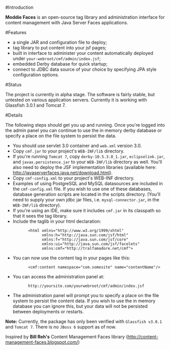 #Introduction

**Moddie Faces** is an open-source tag library and administration interface for content management with Java Server Faces applications. 

#Features

* a single JAR and configuration file to deploy;
* tag library to put content into your jsf pages;
* built in interface to administer your content automatically deployed under `your-webroot/cmf/admin/index.jsf`;
* embedded Derby database for quick startup;
* connect to JDBC data source of your choice by specifying JPA style configuration options.

#Status

The project is currently in alpha stage. The software is fairly stable, but untested on various application servers. Currently it is working with Glassfish 3.0.1 and Tomcat 7. 

#Details

The following steps should get you up and running. Once you're logged into the admin panel you can continue to use the in memory derby database or specify a place on the file system to persist the data.

* You should use servlet 3.0 container and `web.xml` version 3.0.
* Copy `cmf.jar` to your project's `WEB-INF/lib` directory.
* If you're running `Tomcat 7`, copy `derby-10.5.3.0_1.jar`, `eclipselink.jar`, and `javax.persistence.jar` to your `WEB-INF/lib` directory as well. You'll also need to deploy the JSF implementation libraries (available here: http://javaserverfaces.java.net/download.html).
* Copy `cmf-config.xml` to your project's WEB-INF directory.
* Examples of using PostgreSQL and MySQL datasources are included in the `cmf-config.xml` file. If you wish to use one of these databases, database generation scripts are located in the scripts directory. (You'll need to supply your own jdbc jar files, i.e. `mysql-connector.jar`, in the `WEB-INF/lib` directory).
* If you're using an IDE, make sure it includes `cmf.jar` in its classpath so that it sees the tag library.
* Include the taglib in your html declaration:
```
          <html xmlns="http://www.w3.org/1999/xhtml"
                xmlns:h="http://java.sun.com/jsf/html"
                xmlns:f="http://java.sun.com/jsf/core"
                xmlns:ui="http://java.sun.com/jsf/facelets"
                xmlns:cmf="http://tralfamadore.net/cmf">
```
* You can now use the content tag in your pages like this:
```
          <cmf:content namespace="com.somesite" name="contentName"/>
```
* You can access the administration panel at:
```
          http://yoursite.com/yourwebroot/cmf/admin/index.jsf
```
* The administration panel will prompt you to specify a place on the file system to persist the content data. If you wish to use the in memory database you can ignore this, but your data will not be persisted between deployments or restarts. 

**Note:** Currently, the package has only been verified with `Glassfish v3.0.1` and `Tomcat 7`. There is no `JBoss 6` support as of now.

Inspired by **Bill Reh's** Content Management Faces library (http://content-management-faces.blogspot.com/)
